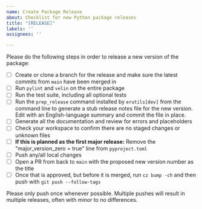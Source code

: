 ```yaml
---
name: Create Package Release
about: Checklist for new Python package releases
title: "[RELEASE]"
labels: ''
assignees: ''

---
```


Please do the following steps in order to release a new version of the package:

- [ ] Create or clone a branch for the release and make sure the latest commits from `main` have been merged in
- [ ] Run `pylint` and `velin` on the entire package
- [ ] Run the test suite, including all optional tests
- [ ] Run the `prep_release` command installed by `erutils[dev]` from the command line to generate a stub release notes file for the new version. Edit with an English-language summary and commit the file in place.
- [ ] Generate all the documentation and review for errors and placeholders
- [ ] Check your workspace to confirm there are no staged changes or unknown files
- [ ] **If this is planned as the first major release:** Remove the "major_version_zero = true" line from `pyproject.toml`
- [ ] Push any/all local changes
- [ ] Open a PR from back to `main` with the proposed new version number as the title
- [ ] Once that is approved, but before it is merged, run `cz bump -ch` and then push with `git push --follow-tags`

Please only push once whenever possible. Multiple pushes will result in multiple releases, often with minor to no differences.

